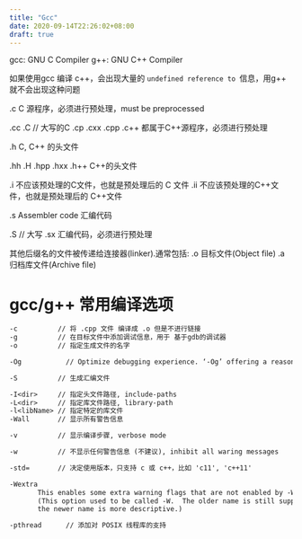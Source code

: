 ```yaml
---
title: "Gcc"
date: 2020-09-14T22:26:02+08:00
draft: true
---
```


gcc: GNU C      Compiler
g++: GNU C++ Compiler

如果使用gcc 编译 c++，会出现大量的 `undefined reference to `信息，用g++ 就不会出现这种问题

.c      C 源程序，必须进行预处理，must be preprocessed

.cc
.C      // 大写的C
.cp
.cxx 
.cpp
.c++    都属于C++源程序，必须进行预处理

.h      C, C++ 的头文件

.hh
.H
.hpp
.hxx
.h++    C++的头文件

.i      不应该预处理的C文件，也就是预处理后的 C 文件
.ii     不应该预处理的C++文件，也就是预处理后的 C++文件

.s      Assembler code 汇编代码

.S      // 大写
.sx      汇编代码，必须进行预处理

其他后缀名的文件被传递给连接器(linker).通常包括:
.o      目标文件(Object file)
.a      归档库文件(Archive file)


# gcc/g++ 常用编译选项
```gcc
-c          // 将 .cpp 文件 编译成 .o 但是不进行链接
-g          // 在目标文件中添加调试信息，用于 基于gdb的调试器
-o          // 指定生成文件的名字

-Og           // Optimize debugging experience. ‘-Og’ offering a reasonable level of opti-mization while maintaining fast compilation and a good debugging experience.          

-S          // 生成汇编文件

-I<dir>     // 指定头文件路径, include-paths
-L<dir>     // 指定库文件路径, library-path
-l<libName> // 指定特定的库文件
-Wall       // 显示所有警告信息

-v          // 显示编译步骤, verbose mode

-w          // 不显示任何警告信息 (不建议), inhibit all waring messages

-std=       // 决定使用版本，只支持 c 或 c++，比如 'c11', 'c++11'

-Wextra
       This enables some extra warning flags that are not enabled by -Wall.
       (This option used to be called -W.  The older name is still supported, but
       the newer name is more descriptive.)

-pthread      // 添加对 POSIX 线程库的支持
```
